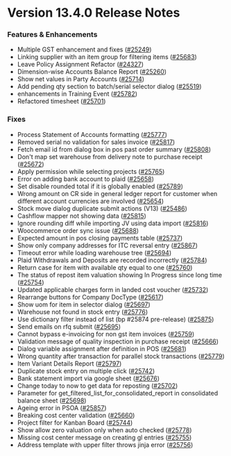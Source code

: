 # Version 13.4.0 Release Notes

### Features & Enhancements

- Multiple GST enhancement and fixes ([#25249](https://github.com/nts/prodman/pull/25249))
- Linking supplier with an item group for filtering items ([#25683](https://github.com/nts/prodman/pull/25683))
- Leave Policy Assignment Refactor ([#24327](https://github.com/nts/prodman/pull/24327))
- Dimension-wise Accounts Balance Report ([#25260](https://github.com/nts/prodman/pull/25260))
- Show net values in Party Accounts ([#25714](https://github.com/nts/prodman/pull/25714))
- Add pending qty section to batch/serial selector dialog ([#25519](https://github.com/nts/prodman/pull/25519))
- enhancements in Training Event ([#25782](https://github.com/nts/prodman/pull/25782))
- Refactored timesheet ([#25701](https://github.com/nts/prodman/pull/25701))

### Fixes

- Process Statement of Accounts formatting ([#25777](https://github.com/nts/prodman/pull/25777))
- Removed serial no validation for sales invoice ([#25817](https://github.com/nts/prodman/pull/25817))
- Fetch email id from dialog box in pos past order summary ([#25808](https://github.com/nts/prodman/pull/25808))
- Don't map set warehouse from delivery note to purchase receipt ([#25672](https://github.com/nts/prodman/pull/25672))
- Apply permission while selecting projects ([#25765](https://github.com/nts/prodman/pull/25765))
- Error on adding bank account to plaid ([#25658](https://github.com/nts/prodman/pull/25658))
- Set disable rounded total if it is globally enabled ([#25789](https://github.com/nts/prodman/pull/25789))
- Wrong amount on CR side in general ledger report for customer when different account currencies are involved ([#25654](https://github.com/nts/prodman/pull/25654))
- Stock move dialog duplicate submit actions (V13) ([#25486](https://github.com/nts/prodman/pull/25486))
- Cashflow mapper not showing data ([#25815](https://github.com/nts/prodman/pull/25815))
- Ignore rounding diff while importing JV using data import ([#25816](https://github.com/nts/prodman/pull/25816))
- Woocommerce order sync issue ([#25688](https://github.com/nts/prodman/pull/25688))
- Expected amount in pos closing payments table ([#25737](https://github.com/nts/prodman/pull/25737))
- Show only company addresses for ITC reversal entry ([#25867](https://github.com/nts/prodman/pull/25867))
- Timeout error while loading warehouse tree ([#25694](https://github.com/nts/prodman/pull/25694))
- Plaid Withdrawals and Deposits are recorded incorrectly ([#25784](https://github.com/nts/prodman/pull/25784))
- Return case for item with available qty equal to one ([#25760](https://github.com/nts/prodman/pull/25760))
- The status of repost item valuation showing In Progress since long time ([#25754](https://github.com/nts/prodman/pull/25754))
- Updated applicable charges form in landed cost voucher ([#25732](https://github.com/nts/prodman/pull/25732))
- Rearrange buttons for Company DocType ([#25617](https://github.com/nts/prodman/pull/25617))
- Show uom for item in selector dialog ([#25697](https://github.com/nts/prodman/pull/25697))
- Warehouse not found in stock entry ([#25776](https://github.com/nts/prodman/pull/25776))
- Use dictionary filter instead of list (bp #25874 pre-release) ([#25875](https://github.com/nts/prodman/pull/25875))
- Send emails on rfq submit ([#25695](https://github.com/nts/prodman/pull/25695))
- Cannot bypass e-invoicing for non gst item invoices ([#25759](https://github.com/nts/prodman/pull/25759))
- Validation message of quality inspection in purchase receipt ([#25666](https://github.com/nts/prodman/pull/25666))
- Dialog variable assignment after definition in POS ([#25681](https://github.com/nts/prodman/pull/25681))
- Wrong quantity after transaction for parallel stock transactions ([#25779](https://github.com/nts/prodman/pull/25779))
- Item Variant Details Report ([#25797](https://github.com/nts/prodman/pull/25797))
- Duplicate stock entry on multiple click ([#25742](https://github.com/nts/prodman/pull/25742))
- Bank statement import via google sheet ([#25676](https://github.com/nts/prodman/pull/25676))
- Change today to now to get data for reposting ([#25702](https://github.com/nts/prodman/pull/25702))
- Parameter for get_filtered_list_for_consolidated_report in consolidated balance sheet ([#25698](https://github.com/nts/prodman/pull/25698))
- Ageing error in PSOA ([#25857](https://github.com/nts/prodman/pull/25857))
- Breaking cost center validation ([#25660](https://github.com/nts/prodman/pull/25660))
- Project filter for Kanban Board ([#25744](https://github.com/nts/prodman/pull/25744))
- Show allow zero valuation only when auto checked ([#25778](https://github.com/nts/prodman/pull/25778))
- Missing cost center message on creating gl entries ([#25755](https://github.com/nts/prodman/pull/25755))
- Address template with upper filter throws jinja error ([#25756](https://github.com/nts/prodman/pull/25756))
